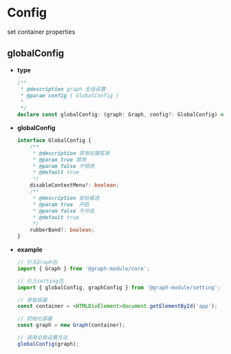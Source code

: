 # Config

set container properties


## globalConfig

-   **type**

    ```typescript
    /**
     * @description graph 全局设置
     * @param config { GlobalConfig }
     *
     */
    declare const globalConfig: (graph: Graph, config?: GlobalConfig) => void;
    ```

-   **globalConfig**

    ```typescript
    interface GlobalConfig {
        /**
         * @description 禁用右键菜单
         * @param true 禁用
         * @param false 不禁用
         * @default true
         */
        disableContextMenu?: boolean;
        /**
         * @description 鼠标框选
         * @param true  开启
         * @param false 不开启
         * @default true
         */
        rubberBand?: boolean;
    }
    ```

-   **example**

    ```typescript
    // 引入Graph包
    import { Graph } from '@graph-module/core';

    // 引入setting包
    import { globalConfig, graphConfig } from '@graph-module/setting';

    // 获取容器
    const container = <HTMLDivElement>document.getElementById('app');

    // 初始化容器
    const graph = new Graph(container);

    // 调用全局设置方法
    globalConfig(graph);
    ```

